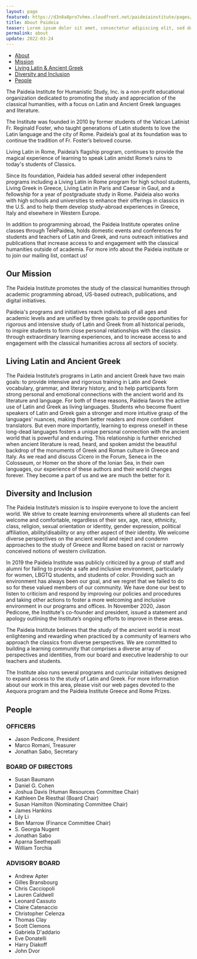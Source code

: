 ```yaml
---
layout: page
featured: https://d3n8a8pro7vhmx.cloudfront.net/paideiainstitute/pages/1157/attachments/original/1579647077/gala_spread.jpg?1579647077
title: About Paideia 
teaser: Lorem ipsum dolor sit amet, consectetur adipiscing elit, sed do eiusmod tempor incididunt ut labore et dolore magna aliqua. Ut enim ad minim veniam, quis nostru
permalink: about
update: 2022-03-24
---
```


- [About](/)
- [Mission](/)
- [Living Latin & Ancient Greek](/)
- [Diversity and Inclusion](/)
- [People](/)

The Paideia Institute for Humanistic Study, Inc. is a non-profit educational organization dedicated to promoting the study and appreciation of the classical humanities, with a focus on Latin and Ancient Greek languages and literature.

The Institute was founded in 2010 by former students of the Vatican Latinist Fr. Reginald Foster, who taught generations of Latin students to love the Latin language and the city of Rome.  Paideia’s goal at its foundation was to continue the tradition of Fr. Foster’s beloved course. 

Living Latin in Rome, Paideia’s flagship program, continues to provide the magical experience of learning to speak Latin amidst Rome’s ruins to today's students of Classics.

Since its foundation, Paideia has added several other independent programs including a Living Latin in Rome program for high school students, Living Greek in Greece, Living Latin in Paris and Caesar in Gaul, and a fellowship for a year of postgraduate study in Rome. Paideia also works with high schools and universities to enhance their offerings in classics in the U.S. and to help them develop study-abroad experiences in Greece, Italy and elsewhere in Western Europe.

In addition to programming abroad, the Paideia Institute operates online classes through TelePaideia, holds domestic events and conferences for students and teachers of Latin and Greek, and runs outreach initiatives and publications that increase access to and engagement with the classical humanities outside of academia. For more info about the Paideia institute or to join our mailing list, contact us!

## Our Mission

The Paideia Institute promotes the study of the classical humanities through academic programming abroad, US-based outreach, publications, and digital initiatives.

Paideia's programs and initiatives reach individuals of all ages and academic levels and are unified by three goals: to provide opportunities for rigorous and intensive study of Latin and Greek from all historical periods, to inspire students to form close personal relationships with the classics through extraordinary learning experiences, and to increase access to and engagement with the classical humanities across all sectors of society. 

## Living Latin and Ancient Greek

The Paideia Institute’s programs in Latin and ancient Greek have two main goals: to provide intensive and rigorous training in Latin and Greek vocabulary, grammar, and literary history, and to help participants form strong personal and emotional connections with the ancient world and its literature and language. For both of these reasons, Paideia favors the active use of Latin and Greek as living languages. Students who become fluent speakers of Latin and Greek gain a stronger and more intuitive grasp of the languages' nuances, making them better readers and more confident translators. But even more importantly, learning to express oneself in these long-dead languages fosters a unique personal connection with the ancient world that is powerful and enduring. This relationship is further enriched when ancient literature is read, heard, and spoken amidst the beautiful backdrop of the monuments of Greek and Roman culture in Greece and Italy. As we read and discuss Cicero in the Forum, Seneca in the Colosseum, or Homer on the shore of the Ionian Sea, in their own languages, our experience of these authors and their world changes forever. They become a part of us and we are much the better for it.

## Diversity and Inclusion

The Paideia Institute’s mission is to inspire everyone to love the ancient world. We strive to create learning environments where all students can feel welcome and comfortable, regardless of their sex, age, race, ethnicity, class, religion, sexual orientation or identity, gender expression, political affiliation, ability/disability or any other aspect of their identity. We welcome diverse perspectives on the ancient world and reject and condemn approaches to the study of Greece and Rome based on racist or narrowly conceived notions of western civilization. 

In 2019 the Paideia Institute was publicly criticized by a group of staff and alumni for failing to provide a safe and inclusive environment, particularly for women, LBGTQ students, and students of color. Providing such an environment has always been our goal, and we regret that we failed to do so for these valued members of our community. We have done our best to listen to criticism and respond by improving our policies and procedures and taking other actions to foster a more welcoming and inclusive environment in our programs and offices. In November 2020, Jason Pedicone, the Institute's co-founder and president, issued a statement and apology outlining the Institute’s ongoing efforts to improve in these areas.

The Paideia Institute believes that the study of the ancient world is most enlightening and rewarding when practiced by a community of learners who approach the classics from diverse perspectives. We are committed to building a learning community that comprises a diverse array of perspectives and identities, from our board and executive leadership to our teachers and students.  

The Institute also runs several programs and curricular initiatives designed to expand access to the study of Latin and Greek. For more information about our work in this area, please visit our web pages devoted to the Aequora program and the Paideia Institute Greece and Rome Prizes.

## People

### OFFICERS

- Jason Pedicone, President
- Marco Romani, Treasurer
- Jonathan Sabo, Secretary

### BOARD OF DIRECTORS

- Susan Baumann 
- Daniel G. Cohen
- Joshua Davis (Human Resources Committee Chair)
- Kathleen De Riesthal (Board Chair)
- Susan Hamilton (Nominating Committee Chair)
- James Hankins
- Lily Li
- Ben Marrow (Finance Committee Chair)
- S. Georgia Nugent
- Jonathan Sabo
- Aparna Seethepalli
- William Torchia

### ADVISORY BOARD

- Andrew Apter
- Gilles Bransbourg
- Chris Cacciopoli
- Lauren Caldwell
- Leonard Cassuto
- Claire Catenaccio
- Christopher Celenza
- Thomas Clay
- Scott Clemons
- Gabriela D'addario
- Eve Donatelli
- Harry Diakoff
- John Dvor
